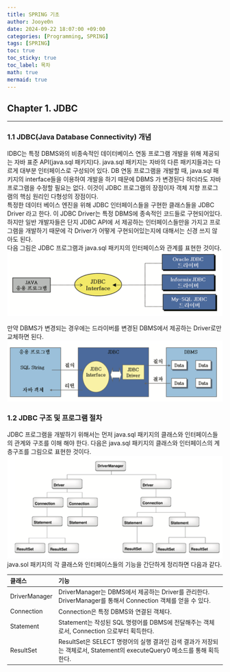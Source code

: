 ```yaml
---
title: SPRING 기초
author: Jooye0n
date: 2024-09-22 18:07:00 +09:00
categories: [Programming, SPRING]
tags: [SPRING]
toc: true
toc_sticky: true
toc_label: 목차
math: true
mermaid: true
---
```


## Chapter 1. JDBC
---
### 1.1 JDBC(Java Database Connectivity) 개념   
IDBC는 특정 DBMS와의 비종속적인 데이터베이스 연동 프로그램 개발을 위해 제공되는 자바 표준
API(java.sql 패키지)다. java.sql 패키지는 자바의 다른 패키지들과는 다르게 대부분 인터페이스로 구성되어 있다. DB 연동 프로그램을 개발할 때, java.sql 패키지의 interface들을 이용하여 개발을 하기 때문에 DBMS 가 변경된다 하더라도 자바 프로그램을 수정할 필요는 없다. 이것이 JDBC 프로그램의 장점이자 객체 지향 프로그램의 핵심 원리인 다형성의 장점이다.   
특정한 데이터 베이스 엔진을 위해 JDBC 인터페이스들을 구현한 클래스들을 JDBC Driver 라고 한다. 이 JDBC Driver는 특정 DBMS에 종속적인 코드들로 구현되어있다. 하지만 일반 개발자들은 단지 JDBC API에 서 제공하는 인터페이스들만을 가지고 프로그램을 개발하기 때문에 각 Driver가 어떻게 구현되어있는지에 대해서는 신경 쓰지 않아도 된다.   
다음 그림은 JDBC 프로그램과 java.sql 패키지의 인터페이스와 관계를 표현한 것이다.   
![spring_1](image.png)    
   
만약 DBMS가 변경되는 경우에는 드라이버를 변경된 DBMS에서 제공하는 Driver로만 교체하면 된다.    
![spring_2](image-1.png)   

### 1.2 JDBC 구조 및 프로그램 절차
JDBC 프로그램을 개발하기 위해서는 먼저 java.sql 패키지의 클래스와 인터페이스들의 관계와 구조를 이해 해야 한다. 다음은 java.sql 패키지의 클래스와 인터페이스의 계층구조를 그림으로 표현한 것이다.   
![spring_3](image-2.png)   
java.sol 패키지의 각 클래스와 인터페이스들의 기능을 간단하게 정리하면 다음과 같다.   

| 클래스          | 기능                                                                                                         |
| :------------ | :---------------------------------------------------------------------------------------------------------- |
| DriverManager | DriverManager는 DBMS에서 제공하는 Driver를 관리한다.   DriverManager를 통해서 Connection 객체를 얻을 수 있다.             |
| Connection    | Connection은 특정 DBMS와 연결된 객체다.                                                                           |
| Statement     | Statement는 작성된 SQL 명령어를 DBMS에 전달해주는 객체로서, Connection 으로부터 획득한다.                                  |
| ResultSet     | ResultSet은 SELECT 명령어의 실행 결과인 검색 결과가 저장되는 객체로서, Statement의 executeQuery0 메소드를 통해 획득한다.        |










